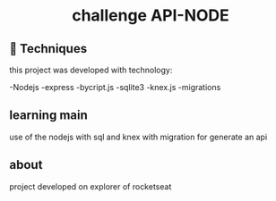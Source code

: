 <h1 align="center"> challenge API-NODE 
</h1>

## 🚀 Techniques

this project was developed with technology:

-Nodejs
-express
-bycript.js
-sqlite3
-knex.js
-migrations

## learning main
use of the nodejs with sql and knex with migration for generate an api


## about
project developed on explorer of rocketseat


